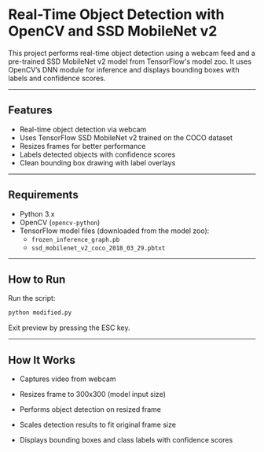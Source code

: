 # Real-Time Object Detection with OpenCV and SSD MobileNet v2

This project performs real-time object detection using a webcam feed and a pre-trained SSD MobileNet v2 model from TensorFlow's model zoo. It uses OpenCV’s DNN module for inference and displays bounding boxes with labels and confidence scores.

---

## Features

- Real-time object detection via webcam
- Uses TensorFlow SSD MobileNet v2 trained on the COCO dataset
- Resizes frames for better performance
- Labels detected objects with confidence scores
- Clean bounding box drawing with label overlays

---

## Requirements

- Python 3.x
- OpenCV (`opencv-python`)
- TensorFlow model files (downloaded from the model zoo):
  - `frozen_inference_graph.pb`
  - `ssd_mobilenet_v2_coco_2018_03_29.pbtxt`

---

## How to Run
Run the script:

``` bash
python modified.py
```
Exit preview by pressing the ESC key.

---

## How It Works
- Captures video from webcam

- Resizes frame to 300x300 (model input size)

- Performs object detection on resized frame

- Scales detection results to fit original frame size

- Displays bounding boxes and class labels with confidence scores